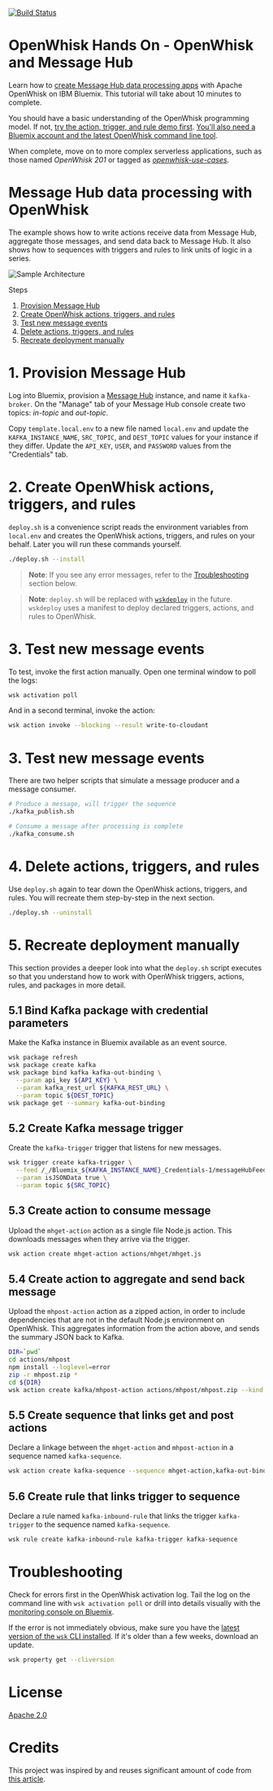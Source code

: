 [![Build Status](https://travis-ci.org/IBM/openwhisk-data-processing-message-hub.svg?branch=master)](https://travis-ci.org/IBM/openwhisk-data-processing-message-hub)

# OpenWhisk Hands On - OpenWhisk and Message Hub
Learn how to [create Message Hub data processing apps](https://github.com/IBM/openwhisk-data-processing-message-hub/wiki) with Apache OpenWhisk on IBM Bluemix. This tutorial will take about 10 minutes to complete.

You should have a basic understanding of the OpenWhisk programming model. If not, [try the action, trigger, and rule demo first](https://github.com/IBM/openwhisk-action-trigger-rule). [You'll also need a Bluemix account and the latest OpenWhisk command line tool](docs/OPENWHISK.md).

When complete, move on to more complex serverless applications, such as those named _OpenWhisk 201_ or tagged as [_openwhisk-use-cases_](https://github.com/search?q=topic%3Aopenwhisk-use-cases+org%3AIBM&type=Repositories).

# Message Hub data processing with OpenWhisk
The example shows how to write actions receive data from Message Hub, aggregate those messages, and send data back to Message Hub. It also shows how to sequences with triggers and rules to link units of logic in a series.

![Sample Architecture](docs/OpenWhisk-MessageHub-sample-architecture.png)

Steps

1. [Provision Message Hub](#1-provision-mysql)
2. [Create OpenWhisk actions, triggers, and rules](#2-create-openwhisk-actions-triggers-and-rules)
3. [Test new message events](#3-test-new-message-events)
4. [Delete actions, triggers, and rules](#4-delete-actions-triggers-and-rules)
5. [Recreate deployment manually](#5-recreate-deployment-manually)


# 1. Provision Message Hub
Log into Bluemix, provision a [Message Hub](https://console.ng.bluemix.net/catalog/services/message-hub) instance, and name it `kafka-broker`. On the "Manage" tab of your Message Hub console create two topics: _in-topic_ and _out-topic_.

Copy `template.local.env` to a new file named `local.env` and update the `KAFKA_INSTANCE_NAME`, `SRC_TOPIC`, and `DEST_TOPIC` values for your instance if they differ. Update the `API_KEY`, `USER`, and `PASSWORD` values from the "Credentials" tab.

# 2. Create OpenWhisk actions, triggers, and rules
`deploy.sh` is a convenience script reads the environment variables from `local.env` and creates the OpenWhisk actions, triggers, and rules on your behalf. Later you will run these commands yourself.

```bash
./deploy.sh --install
```
> **Note**: If you see any error messages, refer to the [Troubleshooting](#troubleshooting) section below.

> **Note**: `deploy.sh` will be replaced with [`wskdeploy`](https://github.com/openwhisk/openwhisk-wskdeploy) in the future. `wskdeploy` uses a manifest to deploy declared triggers, actions, and rules to OpenWhisk.

# 3. Test new message events
To test, invoke the first action manually. Open one terminal window to poll the logs:
```bash
wsk activation poll
```

And in a second terminal, invoke the action:
```bash
wsk action invoke --blocking --result write-to-cloudant
```

# 3. Test new message events
There are two helper scripts that simulate a message producer and a message consumer.

```bash
# Produce a message, will trigger the sequence
./kafka_publish.sh

# Consume a message after processing is complete
./kafka_consume.sh
```

# 4. Delete actions, triggers, and rules
Use `deploy.sh` again to tear down the OpenWhisk actions, triggers, and rules. You will recreate them step-by-step in the next section.

```bash
./deploy.sh --uninstall
```

# 5. Recreate deployment manually
This section provides a deeper look into what the `deploy.sh` script executes so that you understand how to work with OpenWhisk triggers, actions, rules, and packages in more detail.

## 5.1 Bind Kafka package with credential parameters
Make the Kafka instance in Bluemix available as an event source.

```bash
wsk package refresh
wsk package create kafka
wsk package bind kafka kafka-out-binding \
  --param api_key ${API_KEY} \
  --param kafka_rest_url ${KAFKA_REST_URL} \
  --param topic ${DEST_TOPIC}
wsk package get --summary kafka-out-binding
```

## 5.2 Create Kafka message trigger
Create the `kafka-trigger` trigger that listens for new messages.

```bash
wsk trigger create kafka-trigger \
  --feed /_/Bluemix_${KAFKA_INSTANCE_NAME}_Credentials-1/messageHubFeed \
  --param isJSONData true \
  --param topic ${SRC_TOPIC}
```

## 5.3 Create action to consume message
Upload the `mhget-action` action as a single file Node.js action. This downloads messages when they arrive via the trigger.

```bash
wsk action create mhget-action actions/mhget/mhget.js
```

## 5.4 Create action to aggregate and send back message
Upload the `mhpost-action` action as a zipped action, in order to include dependencies that are not in the default Node.js environment on OpenWhisk. This aggregates information from the action above, and sends the summary JSON back to Kafka.

```bash
DIR=`pwd`
cd actions/mhpost
npm install --loglevel=error
zip -r mhpost.zip *
cd ${DIR}
wsk action create kafka/mhpost-action actions/mhpost/mhpost.zip --kind nodejs:6
```

## 5.5 Create sequence that links get and post actions
Declare a linkage between the `mhget-action` and `mhpost-action` in a sequence named `kafka-sequence`.

```bash
wsk action create kafka-sequence --sequence mhget-action,kafka-out-binding/mhpost-action
```

## 5.6 Create rule that links trigger to sequence
Declare a rule named `kafka-inbound-rule` that links the trigger `kafka-trigger` to the sequence named `kafka-sequence`.

```bash
wsk rule create kafka-inbound-rule kafka-trigger kafka-sequence
```

# Troubleshooting
Check for errors first in the OpenWhisk activation log. Tail the log on the command line with `wsk activation poll` or drill into details visually with the [monitoring console on Bluemix](https://console.ng.bluemix.net/openwhisk/dashboard).

If the error is not immediately obvious, make sure you have the [latest version of the `wsk` CLI installed](https://console.ng.bluemix.net/openwhisk/learn/cli). If it's older than a few weeks, download an update.
```bash
wsk property get --cliversion
```

# License
[Apache 2.0](LICENSE.txt)

# Credits
This project was inspired by and reuses significant amount of code from [this article](https://medium.com/openwhisk/transit-flexible-pipeline-for-iot-data-with-bluemix-and-openwhisk-4824cf20f1e0#.talwj9dno).
